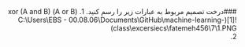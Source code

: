 <div dir="rtl">
###درخت تصمیم مربوط به عبارات زیر را رسم کنید.
1. (A or B) xor (A and B)
<br/>
![1](C:\Users\EBS - 00.08.06\Documents\GitHub\machine-learning-class\excersiecs\fatemeh456\7\1.PNG)
	<br/>
2. 
	</div>
